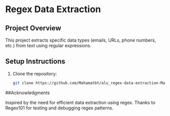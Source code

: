 # Regex Data Extraction

## Project Overview
This project extracts specific data types (emails, URLs, phone numbers, etc.) from text using regular expressions.


## Setup Instructions
1. Clone the repository:
   ```bash
   git clone https://github.com/Mahamatbt/alu_regex-data-extraction-Mahamatbt.git

##Acknowledgments

Inspired by the need for efficient data extraction using regex.
Thanks to Regex101 for testing and debugging regex patterns.